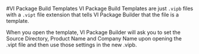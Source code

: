 #VI Package Build Templates
VI Package Build Templates are just `.vipb` files with a `.vipt` file extension that tells VI Package Builder that the file is a template.

When you open the template, VI Package Builder will ask you to set the Source Directory, Product Name and Company Name upon opening the .vipt file and then use those settings in the new .vipb. 
